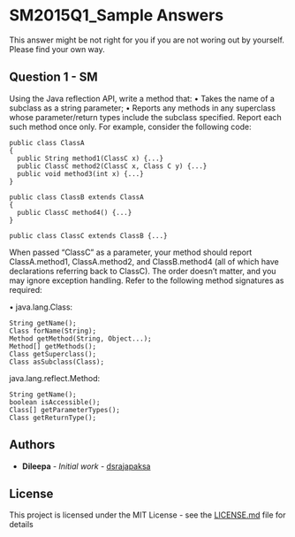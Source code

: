 # SM2015Q1_Sample Answers

This answer might be not right for you if you are not woring out by yourself. Please find your own way.

## Question 1 - SM

Using the Java reflection API, write a method that:
• Takes the name of a subclass as a string parameter;
• Reports any methods in any superclass whose parameter/return types include
the subclass specified. Report each such method once only.
For example, consider the following code:

```
public class ClassA
{
  public String method1(ClassC x) {...}
  public ClassC method2(ClassC x, Class C y) {...}
  public void method3(int x) {...}
}

public class ClassB extends ClassA
{
  public ClassC method4() {...}
}

public class ClassC extends ClassB {...}
```
When passed “ClassC” as a parameter, your method should report ClassA.method1,
ClassA.method2, and ClassB.method4 (all of which have declarations referring back
to ClassC).
The order doesn’t matter, and you may ignore exception handling.
Refer to the following method signatures as required:

• java.lang.Class:
```
String getName();
Class forName(String);
Method getMethod(String, Object...);
Method[] getMethods();
Class getSuperclass();
Class asSubclass(Class);
```

java.lang.reflect.Method:
```
String getName();
boolean isAccessible();
Class[] getParameterTypes();
Class getReturnType();
```


## Authors

* **Dileepa** - *Initial work* - [dsrajapaksa](https://github.com/dsrajapaksa)

## License

This project is licensed under the MIT License - see the [LICENSE.md](LICENSE.md) file for details

